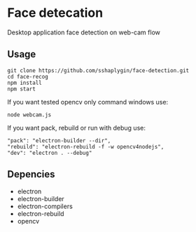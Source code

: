 Face detecation
================
Desktop application face detection on web-cam flow


## Usage

```
git clone https://github.com/sshaplygin/face-detection.git
cd face-recog
npm install
npm start

```

If you want tested opencv only command windows use:
```
node webcam.js
```

If you want pack, rebuild or run with debug use:
```
"pack": "electron-builder --dir",
"rebuild": "electron-rebuild -f -w opencv4nodejs",
"dev": "electron . --debug"
```

## Depencies

* electron
* electron-builder
* electron-compilers
* electron-rebuild
* opencv
